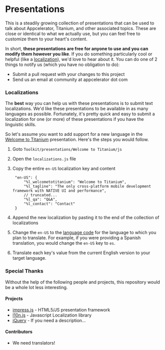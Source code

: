 # PresentationsThis is a steadily growing collection of presentations that can be used to talk about Appcelerator, Titanium, and other associated topics. These are close or identical to what we actually use, but you can feel free to customize them to your heart's content. In short, **these presentations are free for anyone to use and you can modify them however you like**. If you do something particularly cool or helpful (like a <a href="#localizations">localization</a>), we'd love to hear about it. You can do one of 2 things to notify us (which you have no obligation to do):* Submit a pull request with your changes to this project* Send us an email at community at appcelerator dot com### Localizations<a name="localizations">&nbsp;</a>The **best** way you can help us with these presentations is to submit text localizations. We'd like these presentations to be available in as many languages as possible. Fortunately, it's pretty quick and easy to submit a localization for one (or more) of these presentations if you have the linguistic skills.So let's assume you want to add support for a new language in the [Welcome to Titanium]() presentation. Here's the steps you would follow.1. Goto `Toolkit/presentations/Welcome to Titanium/js`2. Open the `localizations.js` file3. Copy the entire `en-US` localization key and content        "en-US": {            "%l_welcometotitanium": "Welcome to Titanium",            "%l_tagline": "The only cross-platform mobile development framework with NATIVE UI and performance",            // truncated...            "%l_qa": "Q&A",            "%l_contact": "Contact"        }4. Append the new localization by pasting it to the end of the collection of localizations5. Change the `en-US` to the [language code](http://www.w3schools.com/tags/ref_language_codes.asp) for the language to which you plan to translate. For example, if you were providing a Spanish translation, you would change the `en-US` key to `es`.6. Translate each key's value from the current English version to your target language.### Special ThanksWithout the help of the following people and projects, this repository would be a whole lot less interesting. #### Projects* [impress.js](https://github.com/bartaz/impress.js) - HTML5/JS presentation framework* [l10n.js](https://github.com/eligrey/l10n.js/tree/) - Javascript Localization library* [jQuery](http://jquery.com/) - If you need a description...#### Contributors* We need translators!